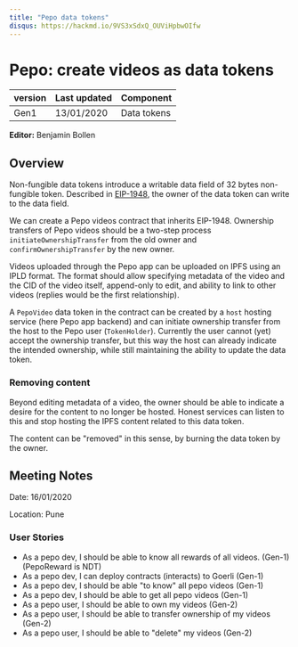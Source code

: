 ```yaml
---
title: "Pepo data tokens"
disqus: https://hackmd.io/9VS3xSdxQ_OUViHpbwOIfw
---
```


# Pepo: create videos as data tokens

| version | Last updated | Component   |
| ------- | ------------ | ----------- |
| Gen1    | 13/01/2020   | Data tokens |

**Editor:** Benjamin Bollen

## Overview

Non-fungible data tokens introduce a writable data field of 32 bytes non-fungible token. Described in [EIP-1948](https://github.com/ethereum/EIPs/blob/master/EIPS/eip-1948.md), the owner of the data token can write to the data field.

We can create a Pepo videos contract that inherits EIP-1948. Ownership transfers of Pepo videos should be a two-step process `initiateOwnershipTransfer` from the old owner and `confirmOwnershipTransfer` by the new owner.

Videos uploaded through the Pepo app can be uploaded on IPFS using an IPLD format. The format should allow specifying metadata of the video and the CID of the video itself, append-only to edit, and ability to link to other videos (replies would be the first relationship).

A `PepoVideo` data token in the contract can be created by a `host` hosting service (here Pepo app backend) and can initiate ownership transfer from the host to the Pepo user (`TokenHolder`). Currently the user cannot (yet) accept the ownership transfer, but this way the host can already indicate the intended ownership, while still maintaining the ability to update the data token.

### Removing content

Beyond editing metadata of a video, the owner should be able to indicate a desire for the content to no longer be hosted. Honest services can listen to this and stop hosting the IPFS content related to this data token.

The content can be "removed" in this sense, by burning the data token by the owner.


## Meeting Notes

Date: 16/01/2020

Location: Pune

### User Stories

- As a pepo dev, I should be able to know all rewards of all videos. (Gen-1) (PepoReward is NDT)
- As a pepo dev, I can deploy contracts (interacts) to Goerli (Gen-1)
- As a pepo dev, I should be able "to know" all pepo videos (Gen-1)
- As a pepo dev, I should be able to get all pepo videos (Gen-1)
- As a pepo user, I should be able to own my videos (Gen-2)
- As a pepo user, I should be able to transfer ownership of my videos (Gen-2)
- As a pepo user, I should be able to "delete" my videos (Gen-2)

